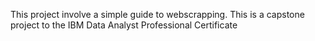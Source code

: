 This project involve a simple guide to webscrapping. This is a capstone project to the IBM Data Analyst Professional Certificate
